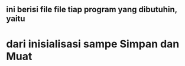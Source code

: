 ## ini berisi file file tiap program yang dibutuhin, yaitu
# dari inisialisasi sampe Simpan dan Muat